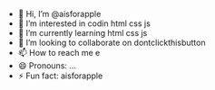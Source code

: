 - 👋 Hi, I’m @aisforapple
- 👀 I’m interested in codin html css js
- 🌱 I’m currently learning html css js
- 💞️ I’m looking to collaborate on dontclickthisbutton
- 📫 How to reach me e
- 😄 Pronouns: ...
- ⚡ Fun fact: aisforapple

<!---
aisforapple/aisforapple is a ✨ special ✨ repository because its `README.md` (this file) appears on your GitHub profile.
You can click the Preview link to take a look at your changes.
--->
